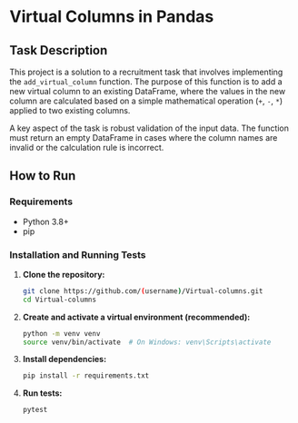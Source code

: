 # Virtual Columns in Pandas

## Task Description

This project is a solution to a recruitment task that involves implementing the `add_virtual_column` function. The purpose of this function is to add a new virtual column to an existing DataFrame, where the values in the new column are calculated based on a simple mathematical operation (`+`, `-`, `*`) applied to two existing columns.

A key aspect of the task is robust validation of the input data. The function must return an empty DataFrame in cases where the column names are invalid or the calculation rule is incorrect.

## How to Run

### Requirements
* Python 3.8+
* pip

### Installation and Running Tests

1. **Clone the repository:**
    ```bash
    git clone https://github.com/(username)/Virtual-columns.git
    cd Virtual-columns
    ```

2. **Create and activate a virtual environment (recommended):**
    ```bash
    python -m venv venv
    source venv/bin/activate  # On Windows: venv\Scripts\activate
    ```

3. **Install dependencies:**
    ```bash
    pip install -r requirements.txt
    ```

4. **Run tests:**
    ```bash
    pytest
    ```